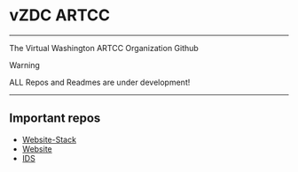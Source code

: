 # vZDC ARTCC
---
The Virtual Washington ARTCC Organization Github

>[!WARNING]  
> ALL Repos and Readmes are under development!

---

## Important repos

- [Website-Stack](https://github.com/vZDC-ARTCC/website_stack)
- [Website](https://github.com/vZDC-ARTCC/website)
- [IDS](https://github.com/vZDC-ARTCC/ids)
